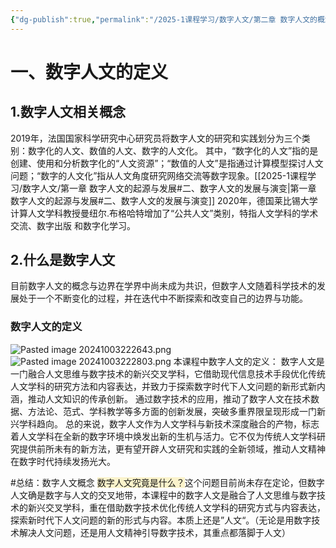 ```yaml
---
{"dg-publish":true,"permalink":"/2025-1课程学习/数字人文/第二章 数字人文的概念体系/","dgPassFrontmatter":true,"created":"2024-10-03T22:09:27.532+08:00","updated":"2024-10-03T23:16:34.986+08:00"}
---
```


# 一、数字人文的定义
## 1.数字人文相关概念
2019年，法国国家科学研究中心研究员将数字人文的研究和实践划分为三个类别：数字化的人文、数值的人文、数字的人文化。
其中，“数字化的人文”指的是创建、使用和分析数字化的“人文资源”；“数值的人文”是指通过计算模型探讨人文问题；“数字的人文化”指从人文角度研究网络交流等数字现象。[[2025-1课程学习/数字人文/第一章 数字人文的起源与发展#二、数字人文的发展与演变\|第一章 数字人文的起源与发展#二、数字人文的发展与演变]]
2020年，德国莱比锡大学计算人文学科教授曼纽尔.布格哈特增加了“公共人文”类别，特指人文学科的学术交流、数字出版 和数字化学习。
## 2.什么是数字人文
目前数字人文的概念与边界在学界中尚未成为共识，但数字人文随着科学技术的发展处于一个不断变化的过程，并在迭代中不断探索和改变自己的边界与功能。
### 数字人文的定义
![Pasted image 20241003222643.png](/img/user/Pasted%20image%2020241003222643.png)
![Pasted image 20241003222803.png](/img/user/Pasted%20image%2020241003222803.png)
本课程中数字人文的定义：
数字人文是一门融合人文思维与数字技术的新兴交叉学科，它借助现代信息技术手段优化传统人文学科的研究方法和内容表达，并致力于探索数字时代下人文问题的新形式新内涵，推动人文知识的传承创新。
通过数字技术的应用，推动了数字人文在技术数据、方法论、范式、学科教学等多方面的创新发展，突破多重界限呈现形成一门新兴学科趋向。
总的来说，数字人文作为人文学科与新技术深度融合的产物，标志着人文学科在全新的数字环境中焕发出新的生机与活力。它不仅为传统人文学科研究提供前所未有的新方法，更有望开辟人文研究和实践的全新领域，推动人文精神在数字时代持续发扬光大。

#总结：数字人文概念
<span style="background:rgba(240, 200, 0, 0.2)">数字人文究竟是什么？</span>这个问题目前尚未存在定论，但数字人文确是数字与人文的交叉地带，本课程中的数字人文是融合了人文思维与数字技术的新兴交叉学科，重在借助数字技术优化传统人文学科的研究方式与内容表达，探索新时代下人文问题的新的形式与内容。本质上还是”人文“。（无论是用数字技术解决人文问题，还是用人文精神引导数字技术，其重点都落脚于人文）


